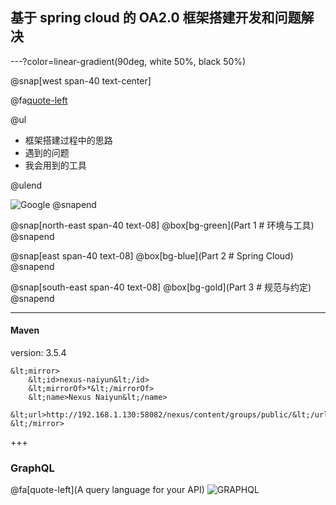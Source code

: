 ## 基于 spring cloud 的 OA2.0 框架搭建开发和问题解决


---?color=linear-gradient(90deg, white 50%, black 50%)

@snap[west span-40 text-center]


@fa[quote-left](工欲善其事<br>必先利其器)

@ul

- 框架搭建过程中的思路
- 遇到的问题
- 我会用到的工具

@ulend

![Google](https://www.google.com/images/branding/googlelogo/1x/googlelogo_color_272x92dp.png)
@snapend

@snap[north-east span-40 text-08]
@box[bg-green](Part 1 # 环境与工具)
@snapend

@snap[east span-40 text-08]
@box[bg-blue](Part 2 # Spring Cloud)
@snapend

@snap[south-east span-40 text-08]
@box[bg-gold](Part 3 # 规范与约定)
@snapend


---

#### Maven

version: 3.5.4

```
&lt;mirror>
    &lt;id>nexus-naiyun&lt;/id>
    &lt;mirrorOf>*&lt;/mirrorOf>
    &lt;name>Nexus Naiyun&lt;/name>
    &lt;url>http://192.168.1.130:58082/nexus/content/groups/public/&lt;/url>
&lt;/mirror>
```


+++

### GraphQL
@fa[quote-left](A query language for your API)
![GRAPHQL](https://www.baidu.com/img/bd_logo1.png?where=super)



